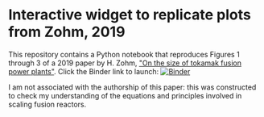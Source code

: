 # Interactive widget to replicate plots from Zohm, 2019
This repository contains a Python notebook that reproduces Figures 1 through 3 of a 2019 paper by H. Zohm, ["On the size of tokamak fusion power plants"](http://dx.doi.org/10.1098/rsta.2017.0437).
Click the Binder link to launch: 
[![Binder](https://mybinder.org/badge_logo.svg)](https://mybinder.org/v2/gh/cfe316/Zohm2019Fusion/master)

I am not associated with the authorship of this paper: this was constructed to check my understanding of the equations and principles involved in scaling fusion reactors.
